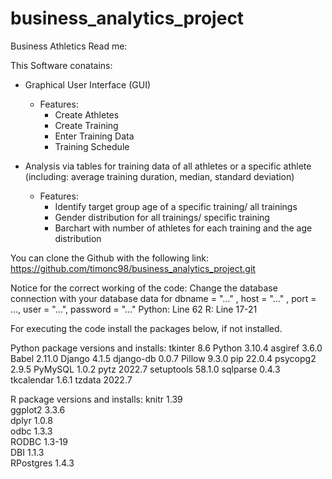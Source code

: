 # business_analytics_project
Business Athletics Read me:

This Software conatains:
- Graphical User Interface (GUI)
    - Features:
        - Create Athletes
        - Create Training
        - Enter Training Data
        - Training Schedule

- Analysis via tables for training data of all athletes or a specific athlete (including: average training duration, median, standard deviation)
	- Features:
	   - Identify target group age of a specific training/ all trainings
	   - Gender distribution for all trainings/ specific training
	   - Barchart with number of athletes for each training and the age distribution

You can clone the Github with the following link:
https://github.com/timonc98/business_analytics_project.git

Notice for the correct working of the code:
Change the database connection with your database data for 
	dbname = "..." ,
      host = "..." , 
      port = ...,
      user = "...", 
      password = "..." 
Python: Line 62
R: Line 17-21

For executing the code install the packages below, if not installed.

Python package versions and installs:
tkinter    8.6
Python     3.10.4
asgiref    3.6.0
Babel      2.11.0
Django     4.1.5
django-db  0.0.7
Pillow     9.3.0
pip        22.0.4
psycopg2   2.9.5
PyMySQL    1.0.2
pytz       2022.7
setuptools 58.1.0
sqlparse   0.4.3
tkcalendar 1.6.1
tzdata     2022.7

R package versions and installs:
knitr		1.39      
ggplot2	3.3.6   
dplyr		1.0.8     
odbc		1.3.3      
RODBC		1.3-19    
DBI		1.1.3      
RPostgres	1.4.3
